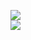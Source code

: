 [![](https://img.shields.io/badge/Made%20With-Github%20Spray-lightgrey.svg?style=for-the-badge&logo=github)](https://github.com/Annihil/github-spray#2679)  
[![](https://i.imgur.com/2DrTn0Z.gif)](https://github.com/Annihil/github-spray)